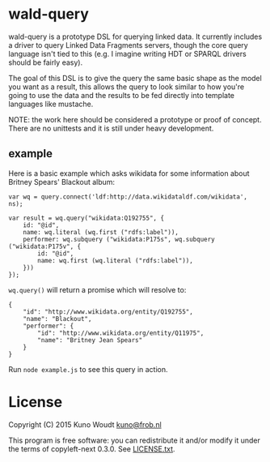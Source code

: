 
wald-query
==========

wald-query is a prototype DSL for querying linked data.  It currently includes a driver to query
Linked Data Fragments servers, though the core query language isn't tied to this (e.g. I imagine
writing HDT or SPARQL drivers should be fairly easy).

The goal of this DSL is to give the query the same basic shape as the model you want as a result,
this allows the query to look similar to how you're going to use the data and the results to be
fed directly into template languages like mustache.

NOTE: the work here should be considered a prototype or proof of concept.  There are no unittests
and it is still under heavy development.

example
-------

Here is a basic example which asks wikidata for some information about Britney Spears' Blackout
album:

    var wq = query.connect('ldf:http://data.wikidataldf.com/wikidata', ns);

    var result = wq.query("wikidata:Q192755", {
        id: "@id",
        name: wq.literal (wq.first ("rdfs:label")),
        performer: wq.subquery ("wikidata:P175s", wq.subquery ("wikidata:P175v", {
            id: "@id",
            name: wq.first (wq.literal ("rdfs:label")),
        }))
    });


`wq.query()` will return a promise which will resolve to:

    {
        "id": "http://www.wikidata.org/entity/Q192755",
        "name": "Blackout",
        "performer": {
            "id": "http://www.wikidata.org/entity/Q11975",
            "name": "Britney Jean Spears"
        }
    }


Run `node example.js` to see this query in action.


License
=======

Copyright (C) 2015  Kuno Woudt <kuno@frob.nl>

This program is free software: you can redistribute it and/or modify
it under the terms of copyleft-next 0.3.0.  See [LICENSE.txt](LICENSE.txt).

